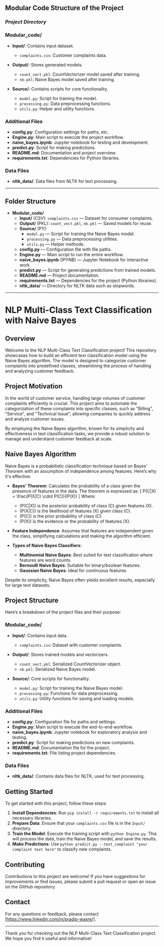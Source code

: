 ## Modular Code Structure of the Project

### *Project Directory*

### Modular_code/
- **Input/**: Contains input dataset.
  - `complaints.csv`: Customer complaints data.
  
- **Output/**: Stores generated models.
  - `count_vect.pkl`: CountVectorizer model saved after training.
  - `nb.pkl`: Naive Bayes model saved after training.
  
- **Source/**: Contains scripts for core functionality.
  - `model.py`: Script for training the model.
  - `processing.py`: Data preprocessing functions.
  - `utils.py`: Helper and utility functions.
  
### Additional Files
- **config.py**: Configuration settings for paths, etc.
- **Engine.py**: Main script to execute the project workflow.
- **naive_bayes.ipynb**: Jupyter notebook for testing and development.
- **predict.py**: Script for making predictions.
- **README.md**: Documentation and project overview.
- **requirements.txt**: Dependencies for Python libraries.
  
### Data Files
- **nltk_data/**: Data files from NLTK for text processing.

---------------------------------------------------------------

## Folder Structure

- **Modular_code/**
  - **Input/** (CSV): `complaints.csv` — Dataset for consumer complaints.
  - **Output/** (PKL): `count_vect.pkl`, `nb.pkl` — Saved models for reuse.
  - **Source/** (PY):
    - `model.py` — Script for training the Naive Bayes model.
    - `processing.py` — Data preprocessing utilities.
    - `utils.py` — Helper methods.
  - **config.py** — Configuration file with file paths.
  - **Engine.py** — Main script to run the entire workflow.
  - **naive_bayes.ipynb** (IPYNB) — Jupyter Notebook for interactive work.
  - **predict.py** — Script for generating predictions from trained models.
  - **README.md** — Project documentation.
  - **requirements.txt** — Dependencies for the project (Python libraries).
  - **nltk_data/** — Directory for NLTK data such as stopwords.

---------------------------------------------------------------

# NLP Multi-Class Text Classification with Naive Bayes

## Overview

Welcome to the NLP Multi-Class Text Classification project! This repository showcases how to build an efficient text classification model using the Naive Bayes algorithm. The model is designed to categorize customer complaints into predefined classes, streamlining the process of handling and analyzing customer feedback.

## Project Motivation

In the world of customer service, handling large volumes of customer complaints efficiently is crucial. This project aims to automate the categorization of these complaints into specific classes, such as "Billing", "Service", and "Technical Issue", allowing companies to quickly address and analyze customer issues.

By employing the Naive Bayes algorithm, known for its simplicity and effectiveness in text classification tasks, we provide a robust solution to manage and understand customer feedback at scale.

## Naive Bayes Algorithm

Naive Bayes is a probabilistic classification technique based on Bayes' Theorem with an assumption of independence among features. Here’s why it's effective:

- **Bayes' Theorem**: Calculates the probability of a class given the presence of features in the data. The theorem is expressed as:
  \[
  P(C|X) = \frac{P(X|C) \cdot P(C)}{P(X)}
  \]
  Where:
  - \(P(C|X)\) is the posterior probability of class \(C\) given features \(X\).
  - \(P(X|C)\) is the likelihood of features \(X\) given class \(C\).
  - \(P(C)\) is the prior probability of class \(C\).
  - \(P(X)\) is the evidence or the probability of features \(X\).

- **Feature Independence**: Assumes that features are independent given the class, simplifying calculations and making the algorithm efficient.

- **Types of Naive Bayes Classifiers**:
  - **Multinomial Naive Bayes**: Best suited for text classification where features are word counts.
  - **Bernoulli Naive Bayes**: Suitable for binary/boolean features.
  - **Gaussian Naive Bayes**: Ideal for continuous features.

Despite its simplicity, Naive Bayes often yields excellent results, especially for large text datasets.

## Project Structure

Here’s a breakdown of the project files and their purpose:

### Modular_code/
- **Input/**: Contains input data.
  - `complaints.csv`: Dataset with customer complaints.

- **Output/**: Stores trained models and vectorizers.
  - `count_vect.pkl`: Serialized CountVectorizer object.
  - `nb.pkl`: Serialized Naive Bayes model.

- **Source/**: Core scripts for functionality.
  - `model.py`: Script for training the Naive Bayes model.
  - `processing.py`: Functions for data preprocessing.
  - `utils.py`: Utility functions for saving and loading models.

### Additional Files
- **config.py**: Configuration file for paths and settings.
- **Engine.py**: Main script to execute the end-to-end workflow.
- **naive_bayes.ipynb**: Jupyter notebook for exploratory analysis and testing.
- **predict.py**: Script for making predictions on new complaints.
- **README.md**: Documentation file for the project.
- **requirements.txt**: File listing project dependencies.

### Data Files
- **nltk_data/**: Contains data files for NLTK, used for text processing.

## Getting Started

To get started with this project, follow these steps:

1. **Install Dependencies**: Run `pip install -r requirements.txt` to install all necessary libraries.
2. **Prepare Data**: Ensure that your `complaints.csv` file is in the `Input/` directory.
3. **Train the Model**: Execute the training script with `python Engine.py`. This will process the data, train the Naive Bayes model, and save the results.
4. **Make Predictions**: Use `python predict.py --test_complaint "your complaint text here"` to classify new complaints.

## Contributing

Contributions to this project are welcome! If you have suggestions for improvements or find issues, please submit a pull request or open an issue on the GitHub repository.


## Contact

For any questions or feedback, please contact [https://www.linkedin.com/in/pradip-wasre/].

---

Thank you for checking out the NLP Multi-Class Text Classification project. We hope you find it useful and informative!


